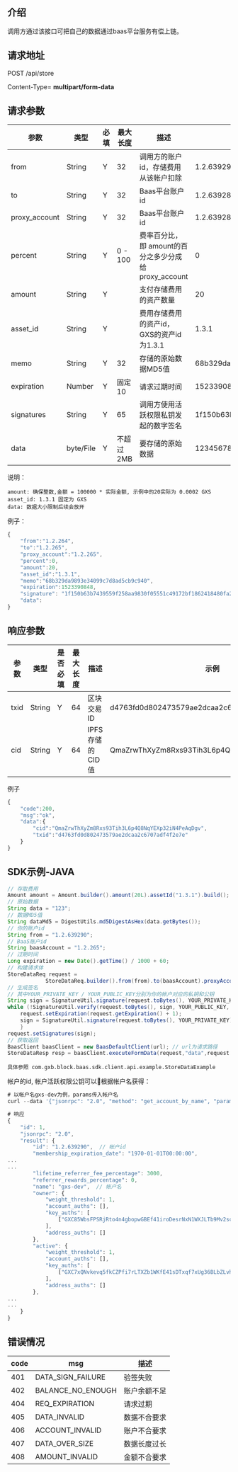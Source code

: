 ## 介绍

调用方通过该接口可把自己的数据通过baas平台服务有偿上链。

## 请求地址

POST /api/store

Content-Type= **multipart/form-data**

## 请求参数

| 参数 | 类型 | 必填 | 最大长度 | 描述 | 示例 |
| --- | --- | --- | --- | --- | --- |
| from | String | Y | 32 | 调用方的账户id，存储费用从该帐户扣除 | 1.2.639290 |
| to | String | Y | 32 | Baas平台账户id | 1.2.639287 |
| proxy\_account | String | Y | 32 | Baas平台账户id | 1.2.639287 |
| percent | String | Y | 0 - 100 | 费率百分比，即 amount的百分之多少分成给proxy\_account | 0 |
| amount | String | Y |  | 支付存储费用的资产数量 | 20 |
| asset\_id | String | Y |  | 费用存储费用的资产id， GXS的资产id为1.3.1 | 1.3.1 |
| memo | String | Y | 32 | 存储的原始数据MD5值 | 68b329da9893e34099c7d8ad5cb9c940 |
| expiration | Number | Y | 固定10 | 请求过期时间 | 1523390848 |
| signatures | String | Y | 65 | 调用方使用活跃权限私钥发起的数字签名 | 1f150b63b7439559f258aa9830f05551c49172bf1862418480fa261e7456dda8d67f08c2c6e86f716 |
| data | byte/File | Y | 不超过2MB | 要存储的原始数据 | 12345678asdfg\(\)\_:&lt;&gt;!@\#$%^&\*=-';\" ' |

说明：

```
amount: 确保整数,金额 = 100000 * 实际金额, 示例中的20实际为 0.0002 GXS
asset_id: 1.3.1 固定为 GXS 
data: 数据大小限制后续会放开
```

例子：

```js
{
    "from":"1.2.264",
    "to":"1.2.265",
    "proxy_account":"1.2.265",
    "percent":0,
    "amount":20,
    "asset_id":"1.3.1",
    "memo":"68b329da9893e34099c7d8ad5cb9c940",
    "expiration":1523390848,
    "signature": "1f150b63b7439559f258aa9830f05551c49172bf1862418480fa261e7456dda8d67f08c2c6e86f716",
    "data":
}
```

## 响应参数

| 参数 | 类型 | 是否必填 | 最大长度 | 描述 | 示例 |
| --- | --- | --- | --- | --- | --- |
| txid | String | Y | 64 | 区块交易ID | d4763fd0d802473579ae2dcaa2c6707adf4f2e7e |
| cid | String | Y | 64 | IPFS存储的CID值 | QmaZrwThXyZm8Rxs93Tih3L6p4Q8NqYEXp32iN4PeAqDgv |

例子

```js
{
    "code":200,
    "msg":"ok",
    "data":{
        "cid":"QmaZrwThXyZm8Rxs93Tih3L6p4Q8NqYEXp32iN4PeAqDgv",
        "txid":"d4763fd0d802473579ae2dcaa2c6707adf4f2e7e"
    }
}
```

## SDK示例-JAVA

```java
// 存取费用
Amount amount = Amount.builder().amount(20L).assetId("1.3.1").build();
// 原始数据
String data = "123";
// 数据MD5值
String dataMd5 = DigestUtils.md5DigestAsHex(data.getBytes());
// 你的账户id
String from = "1.2.639290";
// BaaS账户id
String baasAccount = "1.2.265";
// 过期时间
Long expiration = new Date().getTime() / 1000 + 60;
// 构建请求体
StoreDataReq request =
            StoreDataReq.builder().from(from).to(baasAccount).proxyAccount(baasAccount).amount(amount).percent(0).memo(dataMd5).expiration(expiration).data(data.getBytes()).build();
// 生成签名
// 其中YOUR_PRIVATE_KEY / YOUR_PUBLIC_KEY分别为你的帐户对应的私钥和公钥
String sign = SignatureUtil.signature(request.toBytes(), YOUR_PRIVATE_KEY);
while (!SignatureUtil.verify(request.toBytes(), sign, YOUR_PUBLIC_KEY, true)) { // 签名需要校验位判断 符合条件输出
    request.setExpiration(request.getExpiration() + 1);
    sign = SignatureUtil.signature(request.toBytes(), YOUR_PRIVATE_KEY);
    }
request.setSignatures(sign);
// 获取返回
BaasClient baasClient = new BaasDefaultClient(url); // url为请求路径
StoreDataResp resp = baasClient.executeFormData(request,"data",request.getData());
```

```
具体参照 com.gxb.block.baas.sdk.client.api.example.StoreDataExample
```

帐户的id, 帐户活跃权限公钥可以根据帐户名获得：

```js
# 以帐户名gxs-dev为例，params传入帐户名
curl --data '{"jsonrpc": "2.0", "method": "get_account_by_name", "params": ["gxs-dev"], "id": 1}' https://node1.gxb.io

# 响应
{
    "id": 1,
    "jsonrpc": "2.0",
    "result": {
        "id": "1.2.639290",  // 帐户id
        "membership_expiration_date": "1970-01-01T00:00:00",
...
...
        "lifetime_referrer_fee_percentage": 3000,
        "referrer_rewards_percentage": 0,
        "name": "gxs-dev",  // 帐户名
        "owner": {
            "weight_threshold": 1,
            "account_auths": [],
            "key_auths": [
                ["GXC85WbsFPSRjRto4n4gbopwGBEf41iroDesrNxN1WXJLTb9Mv2sc", 1]
            ],
            "address_auths": []
        },
        "active": {
            "weight_threshold": 1,
            "account_auths": [],
            "key_auths": [
                ["GXC7xQNvkevq5fkCZPfi7rLTXZb1WKfE41sDTxqf7xUg36BLbZLvh", 1] // 活跃权限公钥
            ],
            "address_auths": []
        },
...
...
    }
}
```

## 

## 错误情况

| code | msg | 描述 |
| --- | --- | --- |
| 401 | DATA\_SIGN\_FAILURE | 验签失败 |
| 402 | BALANCE\_NO\_ENOUGH | 账户余额不足 |
| 404 | REQ\_EXPIRATION | 请求过期 |
| 405 | DATA\_INVALID | 数据不合要求 |
| 406 | ACCOUNT\_INVALID | 账户不合要求 |
| 407 | DATA\_OVER\_SIZE | 数据长度过长 |
| 408 | AMOUNT\_INVALID | 金额不合要求 |



